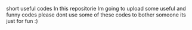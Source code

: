short useful codes In this repositorie Im going to upload some useful and funny codes please dont use some of these codes to bother someone its just for fun :)
